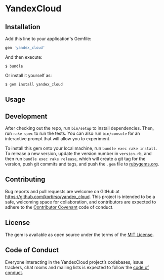 # YandexCloud

## Installation

Add this line to your application's Gemfile:

```ruby
gem 'yandex_cloud'
```

And then execute:

    $ bundle

Or install it yourself as:

    $ gem install yandex_cloud

## Usage

## Development

After checking out the repo, run `bin/setup` to install dependencies. Then, run `rake spec` to run the tests. You can also run `bin/console` for an interactive prompt that will allow you to experiment.

To install this gem onto your local machine, run `bundle exec rake install`. To release a new version, update the version number in `version.rb`, and then run `bundle exec rake release`, which will create a git tag for the version, push git commits and tags, and push the `.gem` file to [rubygems.org](https://rubygems.org).

## Contributing

Bug reports and pull requests are welcome on GitHub at https://github.com/kortirso/yandex_cloud. This project is intended to be a safe, welcoming space for collaboration, and contributors are expected to adhere to the [Contributor Covenant](http://contributor-covenant.org) code of conduct.

## License

The gem is available as open source under the terms of the [MIT License](http://opensource.org/licenses/MIT).

## Code of Conduct

Everyone interacting in the YandexCloud project’s codebases, issue trackers, chat rooms and mailing lists is expected to follow the [code of conduct](https://github.com/[USERNAME]/yandex_cloud/blob/master/CODE_OF_CONDUCT.md).
